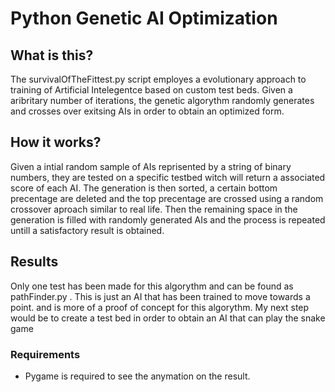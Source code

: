 # Python Genetic AI Optimization
## What is this?
The survivalOfTheFittest.py script employes a evolutionary approach to training of Artificial Intelegentce based on custom test beds. Given a aribritary number of iterations, the genetic algorythm randomly generates and crosses over exitsing AIs in order to obtain an optimized form.
## How it works?
Given a intial random sample of AIs reprisented by a string of binary numbers, they are tested on a specific testbed witch will return a associated score of each AI. The generation is then sorted, a certain bottom precentage are deleted and the top precentage are crossed using a random crossover aproach similar to real life. Then the remaining space in the generation is filled with randomly generated AIs and the process is repeated untill a satisfactory result is obtained.
## Results
Only one test has been made for this algorythm and can be found as pathFinder.py . This is just an AI that has been trained to move towards a point. and is more of a proof of concept for this algorythm. My next step would be to create a test bed in order to obtain an AI that can play the snake game
### Requirements
- Pygame is required to see the anymation on the result.
